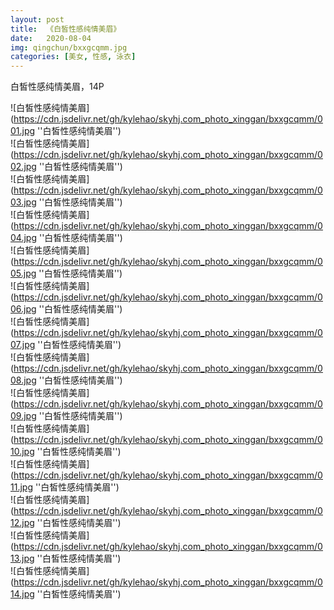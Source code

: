 ```yaml
---
layout: post
title:  《白皙性感纯情美眉》
date:   2020-08-04
img: qingchun/bxxgcqmm.jpg
categories: [美女, 性感, 泳衣]
---
```


白皙性感纯情美眉，14P

![白皙性感纯情美眉](https://cdn.jsdelivr.net/gh/kylehao/skyhj.com_photo_xinggan/bxxgcqmm/001.jpg ''白皙性感纯情美眉'') <br>
![白皙性感纯情美眉](https://cdn.jsdelivr.net/gh/kylehao/skyhj.com_photo_xinggan/bxxgcqmm/002.jpg ''白皙性感纯情美眉'') <br>
![白皙性感纯情美眉](https://cdn.jsdelivr.net/gh/kylehao/skyhj.com_photo_xinggan/bxxgcqmm/003.jpg ''白皙性感纯情美眉'') <br>
![白皙性感纯情美眉](https://cdn.jsdelivr.net/gh/kylehao/skyhj.com_photo_xinggan/bxxgcqmm/004.jpg ''白皙性感纯情美眉'') <br>
![白皙性感纯情美眉](https://cdn.jsdelivr.net/gh/kylehao/skyhj.com_photo_xinggan/bxxgcqmm/005.jpg ''白皙性感纯情美眉'') <br>
![白皙性感纯情美眉](https://cdn.jsdelivr.net/gh/kylehao/skyhj.com_photo_xinggan/bxxgcqmm/006.jpg ''白皙性感纯情美眉'') <br>
![白皙性感纯情美眉](https://cdn.jsdelivr.net/gh/kylehao/skyhj.com_photo_xinggan/bxxgcqmm/007.jpg ''白皙性感纯情美眉'') <br>
![白皙性感纯情美眉](https://cdn.jsdelivr.net/gh/kylehao/skyhj.com_photo_xinggan/bxxgcqmm/008.jpg ''白皙性感纯情美眉'') <br>
![白皙性感纯情美眉](https://cdn.jsdelivr.net/gh/kylehao/skyhj.com_photo_xinggan/bxxgcqmm/009.jpg ''白皙性感纯情美眉'') <br>
![白皙性感纯情美眉](https://cdn.jsdelivr.net/gh/kylehao/skyhj.com_photo_xinggan/bxxgcqmm/010.jpg ''白皙性感纯情美眉'') <br>
![白皙性感纯情美眉](https://cdn.jsdelivr.net/gh/kylehao/skyhj.com_photo_xinggan/bxxgcqmm/011.jpg ''白皙性感纯情美眉'') <br>
![白皙性感纯情美眉](https://cdn.jsdelivr.net/gh/kylehao/skyhj.com_photo_xinggan/bxxgcqmm/012.jpg ''白皙性感纯情美眉'') <br>
![白皙性感纯情美眉](https://cdn.jsdelivr.net/gh/kylehao/skyhj.com_photo_xinggan/bxxgcqmm/013.jpg ''白皙性感纯情美眉'') <br>
![白皙性感纯情美眉](https://cdn.jsdelivr.net/gh/kylehao/skyhj.com_photo_xinggan/bxxgcqmm/014.jpg ''白皙性感纯情美眉'') <br>
